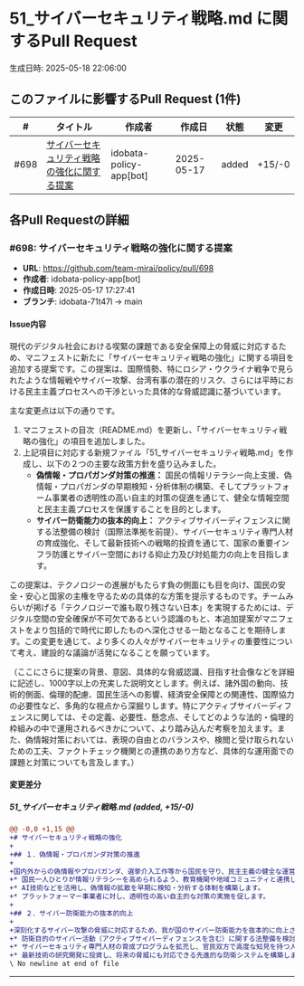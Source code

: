 # 51_サイバーセキュリティ戦略.md に関するPull Request

生成日時: 2025-05-18 22:06:00

## このファイルに影響するPull Request (1件)

| # | タイトル | 作成者 | 作成日 | 状態 | 変更 |
|---|---------|--------|--------|------|------|
| #698 | [サイバーセキュリティ戦略の強化に関する提案](https://github.com/team-mirai/policy/pull/698) | idobata-policy-app[bot] | 2025-05-17 | added | +15/-0 |

## 各Pull Requestの詳細

### #698: サイバーセキュリティ戦略の強化に関する提案

- **URL**: https://github.com/team-mirai/policy/pull/698
- **作成者**: idobata-policy-app[bot]
- **作成日時**: 2025-05-17 17:27:41
- **ブランチ**: idobata-71t47l → main

#### Issue内容

現代のデジタル社会における喫緊の課題である安全保障上の脅威に対応するため、マニフェストに新たに「サイバーセキュリティ戦略の強化」に関する項目を追加する提案です。この提案は、国際情勢、特にロシア・ウクライナ戦争で見られたような情報戦やサイバー攻撃、台湾有事の潜在的リスク、さらには平時における民主主義プロセスへの干渉といった具体的な脅威認識に基づいています。

主な変更点は以下の通りです。
1.  マニフェストの目次（README.md）を更新し、「サイバーセキュリティ戦略の強化」の項目を追加しました。
2.  上記項目に対応する新規ファイル「51_サイバーセキュリティ戦略.md」を作成し、以下の２つの主要な政策方針を盛り込みました。
    *   **偽情報・プロパガンダ対策の推進：** 国民の情報リテラシー向上支援、偽情報・プロパガンダの早期検知・分析体制の構築、そしてプラットフォーム事業者の透明性の高い自主的対策の促進を通じて、健全な情報空間と民主主義プロセスを保護することを目的とします。
    *   **サイバー防衛能力の抜本的向上：** アクティブサイバーディフェンスに関する法整備の検討（国際法準拠を前提）、サイバーセキュリティ専門人材の育成強化、そして最新技術への戦略的投資を通じて、国家の重要インフラ防護とサイバー空間における抑止力及び対処能力の向上を目指します。

この提案は、テクノロジーの進展がもたらす負の側面にも目を向け、国民の安全・安心と国家の主権を守るための具体的な方策を提示するものです。チームみらいが掲げる「テクノロジーで誰も取り残さない日本」を実現するためには、デジタル空間の安全確保が不可欠であるという認識のもと、本追加提案がマニフェストをより包括的で時代に即したものへ深化させる一助となることを期待します。この変更を通じて、より多くの人々がサイバーセキュリティの重要性について考え、建設的な議論が活発になることを願っています。

（ここにさらに提案の背景、意図、具体的な脅威認識、目指す社会像などを詳細に記述し、1000字以上の充実した説明文とします。例えば、諸外国の動向、技術的側面、倫理的配慮、国民生活への影響、経済安全保障との関連性、国際協力の必要性など、多角的な視点から深掘りします。特にアクティブサイバーディフェンスに関しては、その定義、必要性、懸念点、そしてどのような法的・倫理的枠組みの中で運用されるべきかについて、より踏み込んだ考察を加えます。また、偽情報対策においては、表現の自由とのバランスや、検閲と受け取られないための工夫、ファクトチェック機関との連携のあり方など、具体的な運用面での課題と対策についても言及します。）

#### 変更差分

##### 51_サイバーセキュリティ戦略.md (added, +15/-0)

```diff
@@ -0,0 +1,15 @@
+# サイバーセキュリティ戦略の強化
+
+## １．偽情報・プロパガンダ対策の推進
+
+国内外からの偽情報やプロパガンダ、選挙介入工作等から国民を守り、民主主義の健全な運営を確保します。
+* 国民一人ひとりが情報リテラシーを高められるよう、教育機関や地域コミュニティと連携した啓発活動を推進します。
+* AI技術などを活用し、偽情報の拡散を早期に検知・分析する体制を構築します。
+* プラットフォーマー事業者に対し、透明性の高い自主的な対策の実施を促します。
+
+## ２．サイバー防衛能力の抜本的向上
+
+深刻化するサイバー攻撃の脅威に対応するため、我が国のサイバー防衛能力を抜本的に向上させます。
+* 防衛目的のサイバー活動（アクティブサイバーディフェンスを含む）に関する法整備を検討し、国際法に準拠した形で限定的な行使を可能とすることで、攻撃の抑止及び被害の極小化を目指します。
+* サイバーセキュリティ専門人材の育成プログラムを拡充し、官民双方で高度な知見を持つ人材を確保・育成します。
+* 最新技術の研究開発に投資し、将来の脅威にも対応できる先進的な防衛システムを構築します。
\ No newline at end of file
```

---

